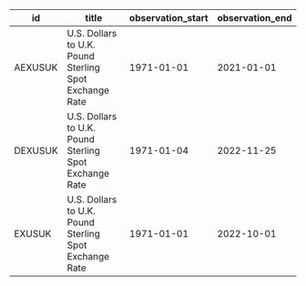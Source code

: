 | id      | title                                                  | observation_start   | observation_end   |
|---------|--------------------------------------------------------|---------------------|-------------------|
| AEXUSUK | U.S. Dollars to U.K. Pound Sterling Spot Exchange Rate | 1971-01-01          | 2021-01-01        |
| DEXUSUK | U.S. Dollars to U.K. Pound Sterling Spot Exchange Rate | 1971-01-04          | 2022-11-25        |
| EXUSUK  | U.S. Dollars to U.K. Pound Sterling Spot Exchange Rate | 1971-01-01          | 2022-10-01        |